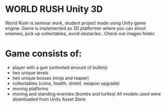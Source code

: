 # WORLD RUSH Unity 3D

World Rush is seminar work, student project made using Unity game engine. Game is implemented as 3D platformer where you can shoot enemies, pick up collectables, avoid obstacles..
Check out images folder.

# Game consists of:

- player with a gun (unlimited amount of bullets)
- two unique levels 
- two unique bosses (ninja and reaper)
- collectables (coins, health, shield, weapon upgrade)
- moving platforms 
- moving and standing enemies (bombs and turtles)
All models used were downloaded from Unity Asset Store
